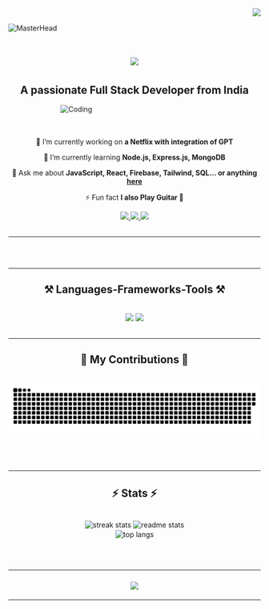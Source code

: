 <img align="right" src="https://visitor-badge.laobi.icu/badge?page_id=TusharBahuguna583.TusharBahuguna583" />
<br/>

![MasterHead](https://user-images.githubusercontent.com/80781196/190216139-7697aa5a-c9a0-4bd6-80bf-3aca76a2e1c8.gif)

<h1 align="center">
    <img src="https://readme-typing-svg.herokuapp.com/?font=Righteous&size=35&center=true&vCenter=true&width=500&height=70&duration=4000&lines=Hi+There!+👋;+I'm+Tushar+Bahuguna!;" />
</h1>

<h2 align="center">A passionate Full Stack Developer from India</h2>
<img align="right" alt="Coding" width="400" src="https://media1.giphy.com/media/zhYSVCirREeIZtONCI/giphy.gif">

<br/><br/><br/>

<div align="center">

 🔭 I’m currently working on **a Netflix with integration of GPT**
 
 🌱 I’m currently learning **Node.js, Express.js, MongoDB**

💬 Ask me about **JavaScript, React, Firebase, Tailwind, SQL... or anything [here](https://github.com/TusharBahuguna583/TusharBahuguna583/issues)**

⚡ Fun fact **I also Play Guitar 🎸**

 </div>

 <div align="center"> 
  <a href="mailto:tusharbahuguna583@gmail.com">
    <img src="https://img.shields.io/badge/Gmail-333333?style=for-the-badge&logo=gmail&logoColor=red" />
  </a>
  <a href="https://linkedin.com/in/tushar-bahuguna" target="_blank">
    <img src="https://img.shields.io/badge/LinkedIn-0077B5?style=for-the-badge&logo=linkedin&logoColor=white" target="_blank" />
  </a>
  <a href="https://github.com/TusharBahuguna583" target="_blank">
     <img src="https://img.shields.io/badge/Portfolio-FF5722?style=for-the-badge&logo=todoist&logoColor=white" target="_blank" /> <!-- sqlite, safari, google-chrome are other good icon options -->
  </a>
</div>

<br/>
<hr/>

<br/><br/>
<hr/>
<h2 align="center">⚒️ Languages-Frameworks-Tools ⚒️</h2>
<br/>
<div align="center">
    <img src="https://skillicons.dev/icons?i=react,bootstrap,mui,html,css,vscode,github,tailwind,git" />
    <img src="https://skillicons.dev/icons?i=nodejs,javascript,typescript,express,firebase,mongodb,c,cpp,java,nextjs,mysql" /><br>
</div>

<br/>
<hr/>

<div align="center">
  <h2>🐍 My Contributions 🐍</h2>
  <br>
  <img alt="snake eating my contributions" src="https://raw.githubusercontent.com/TusharBahuguna583/TusharBahuguna583/output/github-contribution-grid-snake.svg" />
  
  <br/><br/>
</div>

<hr/>

<h2 align="center">⚡ Stats ⚡</h2>
<br>
<div align=center>
  <img width=390 src="https://streak-stats.demolab.com/?user=TusharBahuguna583&count_private=true&theme=react&border_radius=10" alt="streak stats"/>
  <img width=390 src="https://github-readme-stats.vercel.app/api?username=TusharBahuguna583&count_private=true&show_icons=true&theme=react&rank_icon=github&border_radius=10" alt="readme stats" />
  <br/>
  <img width=325 align="center" src="https://github-readme-stats.vercel.app/api/top-langs/?username=TusharBahuguna583&hide=HTML&langs_count=8&layout=compact&theme=react&border_radius=10&size_weight=0.5&count_weight=0.5&exclude_repo=github-readme-stats" alt="top langs" />
</div>

<br/><br/>

<hr/>

<h3 align="center">
<a href="https://git.io/typing-svg">    
<img src="https://readme-typing-svg.herokuapp.com/?font=Righteous&size=25&center=true&vCenter=true&width=500&height=70&duration=4000&lines=Thanks+for+visiting!✌️;+Shoot+me+a+message+on+Linkedin!;I'm+always+down+to+collab+😊+;" />
</h3>

<hr/>
